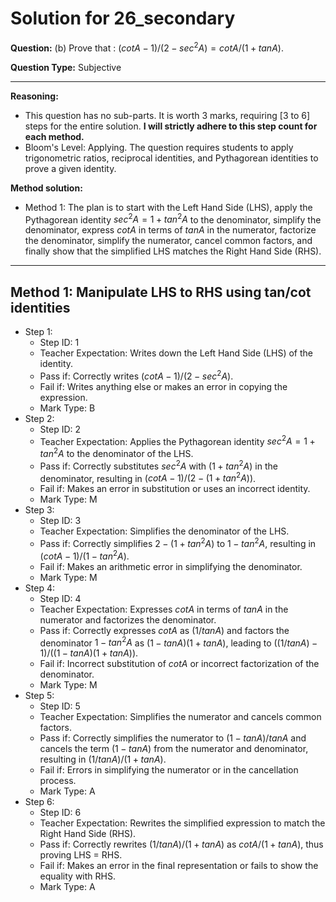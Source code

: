 # Solution for 26_secondary

**Question:** (b) Prove that : $(cot A - 1) / (2 - sec^2 A) = cot A / (1 + tan A)$.

**Question Type:** Subjective

---

**Reasoning:**
- This question has no sub-parts. It is worth 3 marks, requiring [3 to 6] steps for the entire solution. **I will strictly adhere to this step count for each method.**
- Bloom's Level: Applying. The question requires students to apply trigonometric ratios, reciprocal identities, and Pythagorean identities to prove a given identity.

**Method solution:**
- Method 1: The plan is to start with the Left Hand Side (LHS), apply the Pythagorean identity $sec^2 A = 1 + tan^2 A$ to the denominator, simplify the denominator, express $cot A$ in terms of $tan A$ in the numerator, factorize the denominator, simplify the numerator, cancel common factors, and finally show that the simplified LHS matches the Right Hand Side (RHS).

---
**Method 1: Manipulate LHS to RHS using tan/cot identities**
---
- Step 1:
  - Step ID: 1
  - Teacher Expectation: Writes down the Left Hand Side (LHS) of the identity.
  - Pass if: Correctly writes $(cot A - 1) / (2 - sec^2 A)$.
  - Fail if: Writes anything else or makes an error in copying the expression.
  - Mark Type: B
- Step 2:
  - Step ID: 2
  - Teacher Expectation: Applies the Pythagorean identity $sec^2 A = 1 + tan^2 A$ to the denominator of the LHS.
  - Pass if: Correctly substitutes $sec^2 A$ with $(1 + tan^2 A)$ in the denominator, resulting in $(cot A - 1) / (2 - (1 + tan^2 A))$.
  - Fail if: Makes an error in substitution or uses an incorrect identity.
  - Mark Type: M
- Step 3:
  - Step ID: 3
  - Teacher Expectation: Simplifies the denominator of the LHS.
  - Pass if: Correctly simplifies $2 - (1 + tan^2 A)$ to $1 - tan^2 A$, resulting in $(cot A - 1) / (1 - tan^2 A)$.
  - Fail if: Makes an arithmetic error in simplifying the denominator.
  - Mark Type: M
- Step 4:
  - Step ID: 4
  - Teacher Expectation: Expresses $cot A$ in terms of $tan A$ in the numerator and factorizes the denominator.
  - Pass if: Correctly expresses $cot A$ as $(1/tan A)$ and factors the denominator $1 - tan^2 A$ as $(1 - tan A)(1 + tan A)$, leading to $((1/tan A) - 1) / ((1 - tan A)(1 + tan A))$.
  - Fail if: Incorrect substitution of $cot A$ or incorrect factorization of the denominator.
  - Mark Type: M
- Step 5:
  - Step ID: 5
  - Teacher Expectation: Simplifies the numerator and cancels common factors.
  - Pass if: Correctly simplifies the numerator to $(1 - tan A)/tan A$ and cancels the term $(1 - tan A)$ from the numerator and denominator, resulting in $(1/tan A) / (1 + tan A)$.
  - Fail if: Errors in simplifying the numerator or in the cancellation process.
  - Mark Type: A
- Step 6:
  - Step ID: 6
  - Teacher Expectation: Rewrites the simplified expression to match the Right Hand Side (RHS).
  - Pass if: Correctly rewrites $(1/tan A) / (1 + tan A)$ as $cot A / (1 + tan A)$, thus proving LHS = RHS.
  - Fail if: Makes an error in the final representation or fails to show the equality with RHS.
  - Mark Type: A
